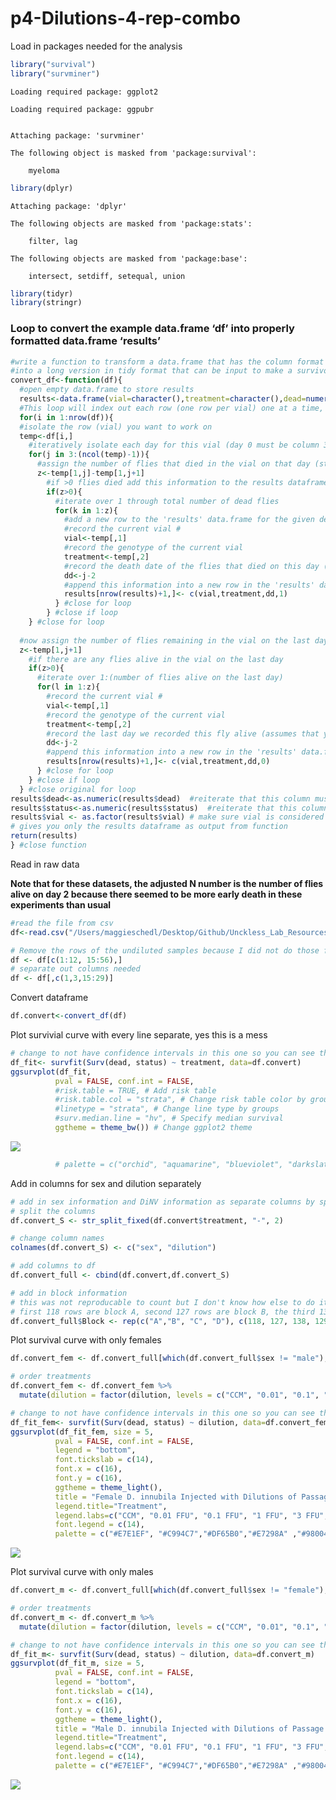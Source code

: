 # p4-Dilutions-4-rep-combo

Load in packages needed for the analysis

``` r
library("survival")
library("survminer")
```

    Loading required package: ggplot2

    Loading required package: ggpubr


    Attaching package: 'survminer'

    The following object is masked from 'package:survival':

        myeloma

``` r
library(dplyr)
```


    Attaching package: 'dplyr'

    The following objects are masked from 'package:stats':

        filter, lag

    The following objects are masked from 'package:base':

        intersect, setdiff, setequal, union

``` r
library(tidyr)
library(stringr)
```

### Loop to convert the example data.frame ‘df’ into properly formatted data.frame ‘results’

``` r
#write a function to transform a data.frame that has the column format 'vial | treatment | D0 | D1 | D2...', with one row for each vial
#into a long version in tidy format that can be input to make a survivorship curve
convert_df<-function(df){
  #open empty data.frame to store results
  results<-data.frame(vial=character(),treatment=character(),dead=numeric(),status=numeric())
  #This loop will index out each row (one row per vial) one at a time, transform it into long format (one row per fly), and add the information to the empty data.frame called results
  for(i in 1:nrow(df)){
  #isolate the row (vial) you want to work on
  temp<-df[i,]
    #iteratively isolate each day for this vial (day 0 must be column 3, day 1 column 4, etc.). Loop stops the column before the last day
    for(j in 3:(ncol(temp)-1)){
      #assign the number of flies that died in the vial on that day (starting with day 1) to the variable 'z'
      z<-temp[1,j]-temp[1,j+1]
        #if >0 flies died add this information to the results dataframe
        if(z>0){
          #iterate over 1 through total number of dead flies
          for(k in 1:z){
            #add a new row to the 'results' data.frame for the given dead fly, specifying vial #, treatment, day died, and
            #record the current vial #
            vial<-temp[,1]
            #record the genotype of the current vial
            treatment<-temp[,2]
            #record the death date of the flies that died on this day (assumes that your input DF starts with day 0 in column 3)
            dd<-j-2
            #append this information into a new row in the 'results' data.frame, and add a '1' in the 4th column to indicate mortality
            results[nrow(results)+1,]<- c(vial,treatment,dd,1)
          } #close for loop
        } #close if loop
    } #close for loop
  
  #now assign the number of flies remaining in the vial on the last day (value in the last column of the row) to the variable 'z'
  z<-temp[1,j+1]
    #if there are any flies alive in the vial on the last day
    if(z>0){
      #iterate over 1:(number of flies alive on the last day)
      for(l in 1:z){
        #record the current vial #
        vial<-temp[,1]
        #record the genotype of the current vial
        treatment<-temp[,2]
        #record the last day we recorded this fly alive (assumes that your input DF starts with day 0 in column 3)
        dd<-j-2
        #append this information into a new row in the 'results' data.frame, and add a '0' in the 4th column to indicate that the fly made it to the end of the experiment
        results[nrow(results)+1,]<- c(vial,treatment,dd,0)
      } #close for loop
    } #close if loop
  } #close original for loop
results$dead<-as.numeric(results$dead)  #reiterate that this column must be class numeric
results$status<-as.numeric(results$status)  #reiterate that this column must be class numeric
results$vial <- as.factor(results$vial) # make sure vial is considered a factor
# gives you only the results dataframe as output from function 
return(results) 
} #close function
```

Read in raw data

**Note that for these datasets, the adjusted N number is the number of
flies alive on day 2 because there seemed to be more early death in
these experiments than usual**

``` r
#read the file from csv
df<-read.csv("/Users/maggieschedl/Desktop/Github/Unckless_Lab_Resources/Infection_survival_analyses/20240209-dilution-rep-4/dilution-infection-combo-sheet.csv")

# Remove the rows of the undiluted samples because I did not do those for the other replicates
df <- df[c(1:12, 15:56),]
# separate out columns needed
df <- df[,c(1,3,15:29)]
```

Convert dataframe

``` r
df.convert<-convert_df(df)
```

Plot survivial curve with every line separate, yes this is a mess

``` r
# change to not have confidence intervals in this one so you can see them 
df_fit<- survfit(Surv(dead, status) ~ treatment, data=df.convert)
ggsurvplot(df_fit,
          pval = FALSE, conf.int = FALSE,
          #risk.table = TRUE, # Add risk table
          #risk.table.col = "strata", # Change risk table color by groups
          #linetype = "strata", # Change line type by groups
          #surv.median.line = "hv", # Specify median survival
          ggtheme = theme_bw()) # Change ggplot2 theme
```

![](p4-dilutions-4-rep-combo_files/figure-commonmark/unnamed-chunk-5-1.png)

``` r
          # palette = c("orchid", "aquamarine", "blueviolet", "darkslategray3")) + ylab("Survival Proporation") + xlab("Days post injection")
```

Add in columns for sex and dilution separately

``` r
# add in sex information and DiNV information as separate columns by splitting the treatment column 
# split the columns 
df.convert_S <- str_split_fixed(df.convert$treatment, "-", 2)

# change column names
colnames(df.convert_S) <- c("sex", "dilution")

# add columns to df 
df.convert_full <- cbind(df.convert,df.convert_S)

# add in block information 
# this was not reproducable to count but I don't know how else to do it
# first 118 rows are block A, second 127 rows are block B, the third 138 rows are block C, and the last 133 rows are block D
df.convert_full$Block <- rep(c("A","B", "C", "D"), c(118, 127, 138, 129))
```

Plot survival curve with only females

``` r
df.convert_fem <- df.convert_full[which(df.convert_full$sex != "male"),]

# order treatments 
df.convert_fem <- df.convert_fem %>% 
  mutate(dilution = factor(dilution, levels = c("CCM", "0.01", "0.1", "1", "3", "6")))

# change to not have confidence intervals in this one so you can see them 
df_fit_fem<- survfit(Surv(dead, status) ~ dilution, data=df.convert_fem)
ggsurvplot(df_fit_fem, size = 5,
          pval = FALSE, conf.int = FALSE,
          legend = "bottom",
          font.tickslab = c(14),
          font.x = c(16),
          font.y = c(16),
          ggtheme = theme_light(),
          title = "Female D. innubila Injected with Dilutions of Passage 4 DiNV",
          legend.title="Treatment",
          legend.labs=c("CCM", "0.01 FFU", "0.1 FFU", "1 FFU", "3 FFU", "6 FFU"),
          font.legend = c(14),
          palette = c("#E7E1EF", "#C994C7","#DF65B0","#E7298A" ,"#980043", "#67001F")) + ylab("Survival Proporation") + xlab("Days post injection")
```

![](p4-dilutions-4-rep-combo_files/figure-commonmark/unnamed-chunk-7-1.png)

Plot survival curve with only males

``` r
df.convert_m <- df.convert_full[which(df.convert_full$sex != "female"),]

# order treatments 
df.convert_m <- df.convert_m %>% 
  mutate(dilution = factor(dilution, levels = c("CCM", "0.01", "0.1", "1", "3", "6")))

# change to not have confidence intervals in this one so you can see them 
df_fit_m<- survfit(Surv(dead, status) ~ dilution, data=df.convert_m)
ggsurvplot(df_fit_m, size = 5,
          pval = FALSE, conf.int = FALSE,
          legend = "bottom",
          font.tickslab = c(14),
          font.x = c(16),
          font.y = c(16),
          ggtheme = theme_light(),
          title = "Male D. innubila Injected with Dilutions of Passage 4 DiNV",
          legend.title="Treatment",
          legend.labs=c("CCM", "0.01 FFU", "0.1 FFU", "1 FFU", "3 FFU", "6 FFU"),
          font.legend = c(14),
          palette = c("#E7E1EF", "#C994C7","#DF65B0","#E7298A" ,"#980043", "#67001F")) + ylab("Survival Proporation") + xlab("Days post injection")
```

![](p4-dilutions-4-rep-combo_files/figure-commonmark/unnamed-chunk-8-1.png)
